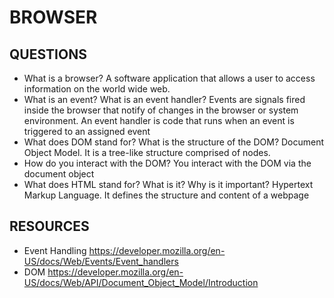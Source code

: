 # BROWSER

## QUESTIONS

- What is a browser?
  A software application that allows a user to access information on the world wide web.
- What is an event? What is an event handler?
  Events are signals fired inside the browser that notify of changes in the browser or system environment. An event handler is code that runs when an event is triggered to an assigned event
- What does DOM stand for? What is the structure of the DOM?
  Document Object Model. It is a tree-like structure comprised of nodes.
- How do you interact with the DOM?
  You interact with the DOM via the document object
- What does HTML stand for? What is it? Why is it important?
  Hypertext Markup Language. It defines the structure and content of a webpage

## RESOURCES

- Event Handling
  https://developer.mozilla.org/en-US/docs/Web/Events/Event_handlers
- DOM
  https://developer.mozilla.org/en-US/docs/Web/API/Document_Object_Model/Introduction
